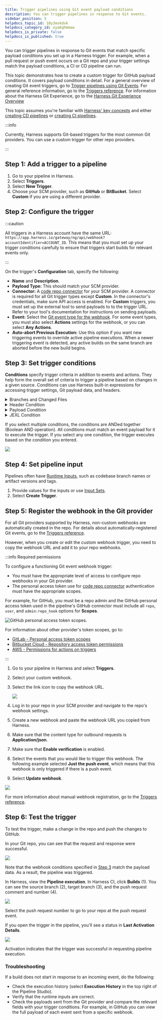 ```yaml
---
title: Trigger pipelines using Git event payload conditions
description: You can trigger pipelines in response to Git events.
sidebar_position: 5
helpdocs_topic_id: 10y3mvkdvk
helpdocs_category_id: oya6qhmmaw
helpdocs_is_private: false
helpdocs_is_published: true
---
```


You can trigger pipelines in response to Git events that match specific payload conditions you set up in a Harness trigger. For example, when a pull request or push event occurs on a Git repo and your trigger settings match the payload conditions, a CI or CD pipeline can run.

This topic demonstrates how to create a custom trigger for GitHub payload conditions. It covers payload conditions in detail. For a general overview of creating Git event triggers, go to [Trigger pipelines using Git Events](triggering-pipelines.md). For general reference information, go to the [Triggers reference](../8_Pipelines/w_pipeline-steps-reference/triggers-reference.md). For information about the Harness Git Experience, go to the [Harness Git Experience Overview](../10_Git-Experience/git-experience-overview.md)

This topic assumes you're familiar with [Harness' key concepts](../../getting-started/learn-harness-key-concepts.md) and either [creating CD pipelines](/docs/continuous-delivery/deploy-srv-diff-platforms/kubernetes/kubernetes-cd-quickstart) or [creating CI pipelines](../../continuous-integration/ci-quickstarts/ci-pipeline-quickstart.md).

:::info

Currently, Harness supports Git-based triggers for the most common Git providers. You can use a custom trigger for other repo providers.

:::

## Step 1: Add a trigger to a pipeline

1. Go to your pipeline in Harness.
2. Select **Triggers**.
3. Select **New Trigger**.
4. Choose your SCM provider, such as **GitHub** or **BitBucket**. Select **Custom** if you are using a different provider.

## Step 2: Configure the trigger

:::caution

All triggers in a Harness account have the same URL: `https://app.harness.io/gateway/ng/api/webhook?accountIdentifier=ACCOUNT_ID`. This means that you must set up your trigger conditions carefully to ensure that triggers start builds for relevant events only.

:::

On the trigger's **Configuration** tab, specify the following:

* **Name** and **Description**.
* **Payload Type:** This should match your SCM provider.
* **Connector:** A [code repo connector](/docs/category/code-repo-connectors) for your SCM provider. A connector is required for all Git trigger types except **Custom**. In the connector's credentials, make sure API access is enabled. For **Custom** triggers, you must set up the external tool to send payloads to to the trigger URL. Refer to your tool's documentation for instructions on sending payloads.
* **Event:** Select the [Git event type for the webhook](/docs/platform/Pipelines/w_pipeline-steps-reference/triggers-reference#event-and-actions). For some event types, you must also select **Actions** settings for the webhook, or you can select **Any Actions**.
* **Auto-abort Previous Execution:** Use this option if you want new triggering events to override active pipeline executions. When a newer triggering event is detected, any active builds on the same branch are aborted before the new build begins.

## Step 3: Set trigger conditions

**Conditions** specify trigger criteria in addition to events and actions. They help form the overall set of criteria to trigger a pipeline based on changes in a given source. Conditions can use Harness built-in expressions for accessing trigger settings, Git payload data, and headers.

<details>
<summary>Branches and Changed Files</summary>

You can configure Triggers based on the source branches, target branches, and changed files in a Git merge.

If you want to specify multiple paths, use the **Regex** operator. You can also use a regex to specify all files in a parent folder, such as `ci/*`. This is shown in the **Changed Files** row in the following screenshot.

![](./static/trigger-pipelines-using-custom-payload-conditions-30.png)

:::info

The **IN** and **NOT IN** operators do not support Regex.

:::

</details>

<details>
<summary>Header Condition</summary>

In the Header condition, enter the Git Webhook Header data that matches your value.

The header expression format is `<+trigger.header['key-name']>`, for example `<+trigger.header['X-GitHub-Event']>`.

For more Harness trigger expressions, go to [Built-in Git Trigger and Payload Expressions](../8_Pipelines/w_pipeline-steps-reference/triggers-reference.md#built-in-git-trigger-and-payload-expressions).

</details>

<details>
<summary>Payload Condition</summary>

Conditions based on the values of the JSON payload. Harness treats the JSON payload as a data model and parses the payload and listens for events on a JSON payload key.

To reference payload values, you use `<+eventPayload.[path-to-key-name]`, for example `<+eventPayload.repository.full_name>`.

For details on Payload Condition, go to [Payload Condition in the Triggers reference](../8_Pipelines/w_pipeline-steps-reference/triggers-reference.md#payload-conditions).

</details>

<details>
<summary>JEXL Condition</summary>

JEXL expressions, such as `<+eventPayload.repository.owner.name> == "repositoryOwnerName"` are also supported. Here are some examples of JEXL triggers:

* `<+trigger.payload.pull_request.diff_url>.contains("triggerNgDemo")`
* `<+trigger.payload.pull_request.diff_url>.contains("triggerNgDemo") || <+trigger.payload.repository.owner.name> == "wings-software"`
* `<+trigger.payload.pull_request.diff_url>.contains("triggerNgDemo") && (<+trigger.payload.repository.owner.name> == "wings-software" || <+trigger.payload.repository.owner.name> == "harness")`

For details on trigger settings, go to the [Triggers reference](../8_Pipelines/w_pipeline-steps-reference/triggers-reference.md).

</details>

If you select multiple conditions, the conditions are ANDed together (Boolean AND operation). All conditions must match an event payload for it to execute the trigger. If you select any one condition, the trigger executes based on the condition you entered.

![](./static/trigger-pipelines-using-custom-payload-conditions-31.png)

## Step 4: Set pipeline input

Pipelines often have [Runtime Inputs](../20_References/runtime-inputs.md), such as codebase branch names or artifact versions and tags.

1. Provide values for the inputs or use [Input Sets](../8_Pipelines/input-sets.md).
2. Select **Create Trigger**.

## Step 5: Register the webhook in the Git provider

For all Git providers supported by Harness, non-custom webhooks are automatically created in the repo. For details about automatically-registered Git events, go to the [Triggers reference](../8_Pipelines/w_pipeline-steps-reference/triggers-reference.md).

However, when you create or edit the custom webhook trigger, you need to copy the webhook URL and add it to your repo webhooks.

:::info Required permissions

To configure a functioning Git event webhook trigger:

* You must have the appropriate level of access to configure repo webhooks in your Git provider.
* The personal access token use for [code repo connector](/docs/category/code-repo-connectors) authentication must have the appropriate scopes.

For example, for GitHub, you must be a repo admin and the GitHub personal access token used in the pipeline's GitHub connector must include all `repo`, `user`, and `admin:repo_hook` options for **Scopes**.

![GitHub personal access token scopes.](./static/trigger-pipelines-using-custom-payload-conditions-32.png)

For information about other provider's token scopes, go to:

* [GitLab - Personal access token scopes](https://docs.gitlab.com/ee/user/profile/personal_access_tokens.html#personal-access-token-scopes)
* [Bitbucket Cloud - Repository access token permissions](https://support.atlassian.com/bitbucket-cloud/docs/repository-access-token-permissions/)
* [AWS - Permissions for actions on triggers](https://docs.aws.amazon.com/codecommit/latest/userguide/auth-and-access-control-permissions-reference.html#aa-triggers)

:::

1. Go to your pipeline in Harness and select **Triggers**.
2. Select your custom webhook.
3. Select the link icon to copy the webhook URL.

   ![](./static/trigger-pipelines-using-custom-payload-conditions-33.png)

4. Log in to your repo in your SCM provider and navigate to the repo's webhook settings.
5. Create a new webhook and paste the webhook URL you copied from Harness.
6. Make sure that the content type for outbound requests is **Application/json**.
7. Make sure that **Enable verification** is enabled.
8. Select the events that you would like to trigger this webhook. The following example selected **Just the push event**, which means that this webhook is only triggered if there is a push event.
9. Select **Update webhook**.

![](./static/trigger-pipelines-using-custom-payload-conditions-34.png)

For more information about manual webhook registration, go to the [Triggers reference](../8_Pipelines/w_pipeline-steps-reference/triggers-reference.md).

## Step 6: Test the trigger

To test the trigger, make a change in the repo and push the changes to GitHub.

In your Git repo, you can see that the request and response were successful.

![](./static/trigger-pipelines-using-custom-payload-conditions-35.png)

Note that the webhook conditions specified in [Step 3](#step-3-set-trigger-conditions) match the payload data. As a result, the pipeline was triggered.

In Harness, view the **Pipeline execution**. In Harness CI, click **Builds** (1). You can see the source branch (2), target branch (3), and the push request comment and number (4).

![](./static/trigger-pipelines-using-custom-payload-conditions-36.png)

Select the push request number to go to your repo at the push request event.

If you open the trigger in the pipeline, you'll see a status in **Last Activation Details**.

![](./static/trigger-pipelines-using-custom-payload-conditions-37.png)

Activation indicates that the trigger was successful in requesting pipeline execution.

### Troubleshooting

If a build does not start in response to an incoming event, do the following:

* Check the execution history (select **Execution History** in the top right of the Pipeline Studio).
* Verify that the runtime inputs are correct.
* Check the payloads sent from the Git provider and compare the relevant fields with your trigger conditions. For example, in GitHub you can view the full payload of each event sent from a specific webhook.
